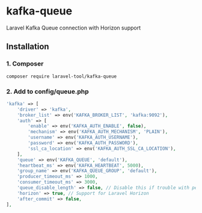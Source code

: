 # kafka-queue
Laravel Kafka Queue connection with Horizon support

## Installation

### 1. Composer
```shell
composer require laravel-tool/kafka-queue
```

### 2. Add to config/queue.php
```php
'kafka' => [
    'driver' => 'kafka',
    'broker_list' => env('KAFKA_BROKER_LIST', 'kafka:9092'),
    'auth' => [
        'enable' => env('KAFKA_AUTH_ENABLE', false),
        'mechanism' => env('KAFKA_AUTH_MECHANISM', 'PLAIN'),
        'username' => env('KAFKA_AUTH_USERNAME'),
        'password' => env('KAFKA_AUTH_PASSWORD'),
        'ssl_ca_location' => env('KAFKA_AUTH_SSL_CA_LOCATION'),
    ],
    'queue' => env('KAFKA_QUEUE', 'default'),
    'heartbeat_ms' => env('KAFKA_HEARTBEAT', 5000),
    'group_name' => env('KAFKA_QUEUE_GROUP', 'default'),
    'producer_timeout_ms' => 1000,
    'consumer_timeout_ms' => 3000,
    'queue_disable_length' => false, // Disable this if trouble with performance
    'horizon' => true, // Support for Laravel Horizon
    'after_commit' => false,
],
```